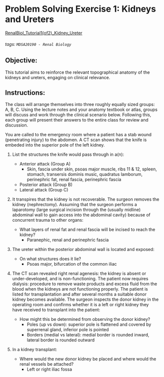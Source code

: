 # Problem Solving Exercise 1: Kidneys and Ureters 
[RenalBiol_Tutorial1(of2)_Kidney_Ureter](https://brightspace.ucd.ie/d2l/le/content/154724/viewContent/1792142/View)
###### tags: `MDSA20190 - Renal Biology`

## Objective: 
This tutorial aims to reinforce the relevant topographical anatomy of the kidneys and ureters, engaging on clinical relevance. 
 
## Instructions:
The class will arrange themselves into three roughly equally sized groups: A, B, C. Using the lecture notes and your anatomy textbook or atlas, groups will discuss and work through the clinical scenario below. Following this, each group will present their answers to the entire class for review and discussion. 

You are called to the emergency room where a patient has a stab wound (penetrating injury) to the abdomen. A CT scan shows that the knife is embeded into the superior pole of the left kidney. 
 
1. List the structures the knife would pass through in a(n): 
    - Anterior attack (Group A) 
        - Skin, fascia under skin, psoas major muscle, ribs 11 & 12, spleen, stomach, transersis dominis music, quadratus lamborum, perinephric fat, renal fascia, perinephric fascia
    - Posterior attack (Group B) 
    - Lateral attack (Group C) 
 
2. It transpires that the kidney is not recoverable. The surgeon removes the kidney (nephrectomy). Assuming that the surgeon performs a laparotomy (large surgical incision through the (usually midline) abdominal wall to gain access into the abdominal cavity) because of concurrent trauma to other organs:  
    - What layers of renal fat and renal fascia will be incised to reach the kidney? 
        - Paranephic, renal and perinephric fascia
 
3. The ureter within the posterior abdominal wall is located and exposed:  
    - On what structures does it lie? 
        - Psoas major, bifurcation of the common iliac
 
4. The CT scan revealed right renal agenesis: the kidney is absent or under-developed, and is non-functioning. The patient now requires dialysis: procedure to remove waste products and excess fluid from the blood when the kidneys are not functioning properly. The patient is listed for transplantation and after several months a suitable donor kidney becomes available. The surgeon inspects the donor kidney in the operating room and confirms whether it is a left or right kidney they have received to transplant into the patient:  
    - How might this be determined from observing the donor kidney? 
        - Poles (up vs down): superior pole is flattened and covered by superrenal gland, inferior pole is pointed
        - Borders (medial vs lateral): medial border is rounded inward, lateral border is rounded outward
    
5. In a kidney transplant:  
    - Where would the new donor kidney be placed and where would the renal vessels be attached? 
        - Left or right iliac fossa

 
